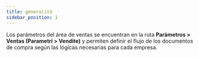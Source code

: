 ```yaml
---
title: generalità
sidebar_position: 1
---
```


Los parámetros del área de ventas se encuentran en la ruta **Parámetros > Ventas (Parametri > Vendite)** y permiten definir el flujo de los documentos de compra según las lógicas necesarias para cada empresa.